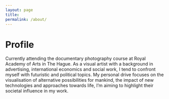```yaml
---
layout: page
title: 
permalink: /about/
---
```



# Profile
Currently attending the  documentary photography course at Royal Academy of Arts in The Hague. As a visual artist with a background in advertising, international economics and social work, I tend to confront myself with futuristic and political topics. My personal drive focuses on the visualisation of alternative possibilities for mankind, the impact of new technologies and approaches towards life, I’m aiming to highlight their societal influence in my work.
